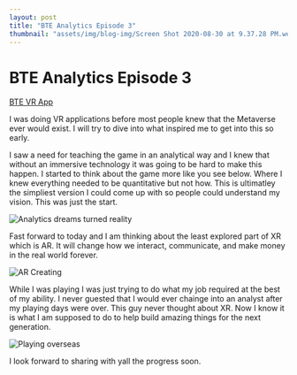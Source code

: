 ```yaml
---
layout: post
title: "BTE Analytics Episode 3"
thumbnail: "assets/img/blog-img/Screen Shot 2020-08-30 at 9.37.28 PM.webp"
---
```


# BTE Analytics Episode 3 

[BTE VR App](https://youtu.be/tGgaJoDOis8)

I was doing VR applications before most people knew that the Metaverse ever would exist.  I will try to dive into what inspired me to get into this so early. 

I saw a need for teaching the game in an analytical way and I knew that without an immersive technology it was going to be hard to make this happen.  I started to think about the game
more like you see below. Where I knew everything needed to be quantitative but not how.  This is ultimatley the simpliest version I could come up with so people could understand my vision.  This was just the start. 

![Analytics dreams turned reality]({{site.url}}{{site.baseurl}}/assets/img/blog-img/wip2.jpg?raw=true)

Fast forward to today and I am thinking about the least explored part of XR which is AR.  It will change how we interact, communicate, and make money in the real world forever.  

![AR Creating]({{site.url}}{{site.baseurl}}/assets/img/blog-img/Screen%20Shot%202022-05-02%20at%2011.02.20%20PM.png?raw=true)

While I was playing I was just trying to do what my job required at the best of my ability.  I never guested that I would ever chainge into an analyst after my playing days were over.  This guy never thought about XR.  Now I know it is what I am supposed to do to help build amazing things for the next generation.

![Playing overseas]({{site.url}}{{site.baseurl}}/assets/img/blog-img/Pro%20ball.jpg?raw=true)

I look forward to sharing with yall the progress soon. 
